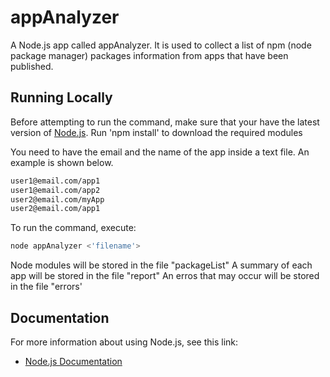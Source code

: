 # appAnalyzer


A Node.js app called appAnalyzer. It is used to collect a list of npm (node package manager) packages information from apps that have been published.

## Running Locally

Before attempting to run the command, make sure that your have the latest version of [Node.js](http://nodejs.org/). Run 'npm install' to download the required modules


You need to have the email and the name of the app inside a text file. An example is shown below.

```sh
user1@email.com/app1
user1@email.com/app2
user2@email.com/myApp
user2@email.com/app1
```

To run the command, execute: 

```sh
node appAnalyzer <'filename'>
```

Node modules will be stored in the file "packageList"
A summary of each app will be stored in the file "report"
An erros that may occur will be stored in the file "errors'

## Documentation

For more information about using Node.js, see this link:

- [Node.js Documentation](https://nodejs.org/api/)

